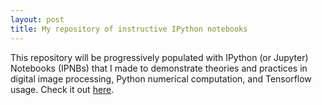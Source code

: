 ```yaml
---
layout: post
title: My repository of instructive IPython notebooks
---
```


This repository will be progressively populated with IPython (or Jupyter) Notebooks (IPNBs) that I made to demonstrate theories and practices in digital image processing, Python numerical computation, and Tensorflow usage. Check it out [here](https://github.com/mdw771/instructive_ipython_notebooks).
